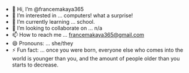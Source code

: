 - 👋 Hi, I’m @francemakaya365
- 👀 I’m interested in ... computers! what a surprise!
- 🌱 I’m currently learning ... school.
- 💞️ I’m looking to collaborate on ... n/a
- 📫 How to reach me ... francemakaya365@gmail.com
- 😄 Pronouns: ... she/they
- ⚡ Fun fact: ... once you were born, everyone else who comes into the world is younger than you, and the amount of people older than you starts to decrease.

<!---
francemakaya365/francemakaya365 is a ✨ special ✨ repository because its `README.md` (this file) appears on your GitHub profile.
You can click the Preview link to take a look at your changes.
--->
